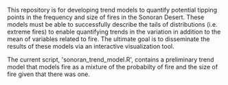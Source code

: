This repository is for developing trend models to quantify potential tipping points in the frequency and size of fires in the Sonoran Desert. These models must be able to successfully describe the tails of distributions (i.e. extreme fires) to enable quantifying trends in the variation in addition to the mean of variables related to fire. The ultimate goal is to disseminate the results of these models via an interactive visualization tool. 

The current script, 'sonoran_trend_model.R', contains a preliminary trend model that models fire as a mixture of the probabilty of fire and the size of fire given that there was one. 

